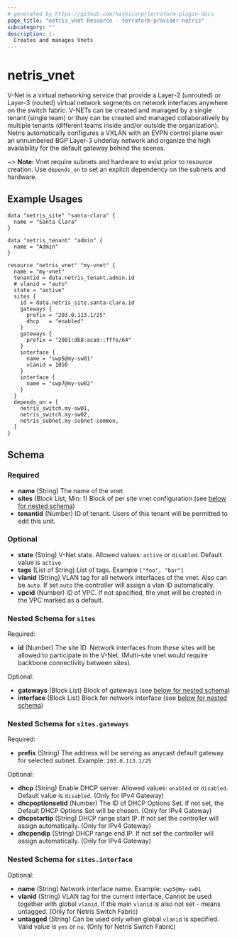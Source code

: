 ```yaml
---
# generated by https://github.com/hashicorp/terraform-plugin-docs
page_title: "netris_vnet Resource - terraform-provider-netris"
subcategory: ""
description: |-
  Creates and manages Vnets
---
```


# netris_vnet

V-Net is a virtual networking service that provide a Layer-2 (unrouted) or Layer-3 (routed) virtual network segments on network interfaces anywhere on the switch fabric. V-NETs can be created and managed by a single tenant (single team) or they can be created and managed collaboratively by multiple tenants (different teams inside and/or outside the organization). Netris automatically configures a VXLAN with an EVPN control plane over an unnumbered BGP Layer-3 underlay network and organize the high availability for the default gateway behind the scenes.

~> **Note:** Vnet require subnets and hardware to exist prior to resource creation. Use `depends_on` to set an explicit dependency on the subnets and hardware.


## Example Usages

```hcl
data "netris_site" "santa-clara" {
  name = "Santa Clara"
}

data "netris_tenant" "admin" {
  name = "Admin"
}

resource "netris_vnet" "my-vnet" {
  name = "my-vnet"
  tenantid = data.netris_tenant.admin.id
  # vlanid = "auto"
  state = "active"
  sites {
    id = data.netris_site.santa-clara.id
    gateways {
      prefix = "203.0.113.1/25"
      dhcp   = "enabled"
    }
    gateways {
      prefix = "2001:db8:acad::fffe/64"
    }
    interface {
      name = "swp5@my-sw01"
      vlanid = 1050
    }
    interface {
      name = "swp7@my-sw02"
    }
  }
  depends_on = [
    netris_switch.my-sw01,
    netris_switch.my-sw02,
    netris_subnet.my-subnet-common,
  ]
}
```


<!-- schema generated by tfplugindocs -->
## Schema

### Required

- **name** (String) The name of the vnet
- **sites** (Block List, Min: 1) Block of per site vnet configuration (see [below for nested schema](#nestedblock--sites))
- **tenantid** (Number) ID of tenant. Users of this tenant will be permitted to edit this unit.

### Optional

- **state** (String) V-Net state. Allowed values: `active` or `disabled`. Default value is `active`
- **tags** (List of String) List of tags. Example `["foo", "bar"]`
- **vlanid** (String) VLAN tag for all network interfaces of the vnet. Also can be `auto`. If set `auto` the controller will assign a vlan ID  automatically.
- **vpcid** (Number) ID of VPC. If not specified, the vnet will be created in the VPC marked as a default.

<a id="nestedblock--sites"></a>
### Nested Schema for `sites`

Required:

- **id** (Number) The site ID. Network interfaces from these sites will be allowed to participate in the V-Net. (Multi-site vnet would require backbone connectivity between sites).

Optional:

- **gateways** (Block List) Block of gateways (see [below for nested schema](#nestedblock--sites--gateways))
- **interface** (Block List) Block for network interface (see [below for nested schema](#nestedblock--sites--interface))

<a id="nestedblock--sites--gateways"></a>
### Nested Schema for `sites.gateways`

Required:

- **prefix** (String) The address will be serving as anycast default gateway for selected subnet. Example: `203.0.113.1/25`


Optional:

- **dhcp** (String) Enable DHCP server. Allowed values: `enabled` or `disabled`. Default value is `disabled`. (Only for IPv4 Gateway)
- **dhcpoptionsetid** (Number) The ID of DHCP Options Set. If not set, the Default DHCP Options Set will be chosen. (Only for IPv4 Gateway)
- **dhcpstartip** (String) DHCP range start IP. If not set the controller will assign automatically. (Only for IPv4 Gateway)
- **dhcpendip** (String) DHCP range end IP. If not set the controller will assign automatically. (Only for IPv4 Gateway)


<a id="nestedblock--sites--interface"></a>
### Nested Schema for `sites.interface`

Optional:

- **name** (String) Network interface name. Example: `swp5@my-sw01`
- **vlanid** (String) VLAN tag for the current interface. Cannot be used together with global `vlanid`. If the main `vlanid` is also not set - means untagged. (Only for Netris Switch Fabric)
- **untagged** (String) Can be used only when global `vlanid` is specified. Valid value is `yes` or `no`. (Only for Netris Switch Fabric)
